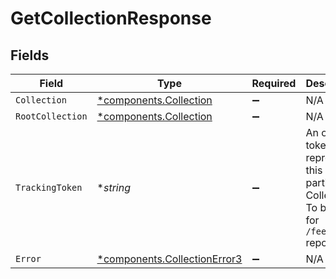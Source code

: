 # GetCollectionResponse


## Fields

| Field                                                                                             | Type                                                                                              | Required                                                                                          | Description                                                                                       |
| ------------------------------------------------------------------------------------------------- | ------------------------------------------------------------------------------------------------- | ------------------------------------------------------------------------------------------------- | ------------------------------------------------------------------------------------------------- |
| `Collection`                                                                                      | [*components.Collection](../../models/components/collection.md)                                   | :heavy_minus_sign:                                                                                | N/A                                                                                               |
| `RootCollection`                                                                                  | [*components.Collection](../../models/components/collection.md)                                   | :heavy_minus_sign:                                                                                | N/A                                                                                               |
| `TrackingToken`                                                                                   | **string*                                                                                         | :heavy_minus_sign:                                                                                | An opaque token that represents this particular Collection. To be used for `/feedback` reporting. |
| `Error`                                                                                           | [*components.CollectionError3](../../models/components/collectionerror3.md)                       | :heavy_minus_sign:                                                                                | N/A                                                                                               |